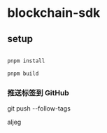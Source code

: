 # blockchain-sdk

## setup

```bash

pnpm install

pnpm build

```

### 推送标签到 GitHub

git push --follow-tags

aljeg
